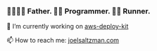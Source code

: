 ### 👨‍👩‍👧‍👦 Father. 👨‍💻 Programmer. 🏃‍♂️ Runner.

🔭 I’m currently working on [aws-deploy-kit](https://github.com/saltzmanjoelh/aws-deploy-kit)

📫 How to reach me: [joelsaltzman.com](https://joelsaltzman.com)
